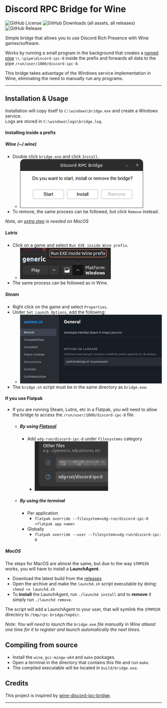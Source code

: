 # Discord RPC Bridge for Wine

![GitHub License](https://img.shields.io/github/license/EnderIce2/rpc-bridge?style=for-the-badge)
![GitHub Downloads (all assets, all releases)](https://img.shields.io/github/downloads/EnderIce2/rpc-bridge/total?style=for-the-badge)
![GitHub Release](https://img.shields.io/github/v/release/EnderIce2/rpc-bridge?style=for-the-badge)

Simple bridge that allows you to use Discord Rich Presence with Wine games/software.

Works by running a small program in the background that creates a [named pipe](https://learn.microsoft.com/en-us/windows/win32/ipc/named-pipes) `\\.\pipe\discord-ipc-0` inside the prefix and forwards all data to the pipe `/run/user/1000/discord-ipc-0`.

This bridge takes advantage of the Windows service implementation in Wine, eliminating the need to manually run any programs.

---

## Installation & Usage

Installation will copy itself to `C:\windows\bridge.exe` and create a Windows service.  
Logs are stored in `C:\windows\logs\bridge.log`.

#### Installing inside a prefix

##### Wine (~/.wine)

- Double click `bridge.exe` and click `Install`.
    - ![gui](docs/assets/gui.png)
- To remove, the same process can be followed, but click `Remove` instead.

*Note, an [extra step](https://github.com/EnderIce2/rpc-bridge?tab=readme-ov-file#macos) is needed on MacOS*

##### Lutris

- Click on a game and select `Run EXE inside Wine prefix`.
    - ![lutris](docs/assets/lutris.png)
- The same process can be followed as in Wine.

##### Steam

- Right click on the game and select `Properties`.
- Under `Set Launch Options`, add the following:
    - ![bridge.sh](docs/assets/steam_script.png "Set Launch Options to the path of the bridge.sh")
- The `bridge.sh` script must be in the same directory as `bridge.exe`.

#### If you use Flatpak

- If you are running Steam, Lutris, etc in a Flatpak, you will need to allow the bridge to access the `/run/user/1000/discord-ipc-0` file.
	- ##### By using [Flatseal](https://flathub.org/apps/details/com.github.tchx84.Flatseal)
		- Add `xdg-run/discord-ipc-0` under `Filesystems` category
			- ![flatseal](docs/assets/flatseal_permission.png)
	- ##### By using the terminal
		- Per application
			- `flatpak override --filesystem=xdg-run/discord-ipc-0 <flatpak app name>`
		- Globally
			- `flatpak override --user --filesystem=xdg-run/discord-ipc-0`

##### MacOS

The steps for MacOS are almost the same, but due to the way `$TMPDIR` works, you will have to install a **LaunchAgent**.

- Download the latest build from the [releases](https://github.com/EnderIce2/rpc-bridge/releases)
- Open the archive and make the `launchd.sh` script executable by doing: `chmod +x launchd.sh`
- To **install** the LaunchAgent, run `./launchd install` and to **remove** it simply run `./launchd remove`.

The script will add a LaunchAgent to your user, that will symlink the `$TMPDIR` directory to `/tmp/rpc-bridge/tmpdir`.

*Note: You will need to launch the `bridge.exe` file manually in Wine atleast one time for it to register and launch automatically the next times.*

## Compiling from source

- Install the `wine`, `gcc-mingw-w64` and `make` packages.
- Open a terminal in the directory that contains this file and run `make`.
- The compiled executable will be located in `build/bridge.exe`.

## Credits

This project is inspired by [wine-discord-ipc-bridge](https://github.com/0e4ef622/wine-discord-ipc-bridge).

---
